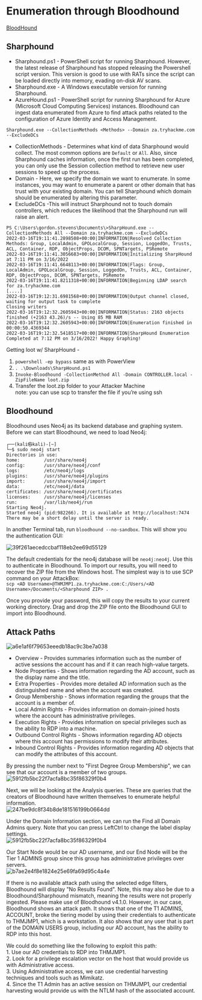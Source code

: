 # Enumeration through Bloodhound  
[BloodHound](https://github.com/BloodHoundAD/BloodHound)  

## Sharphound  
- Sharphound.ps1 - PowerShell script for running Sharphound. However, the latest release of Sharphound has stopped releasing the Powershell script version. This version is good to use with RATs since the script can be loaded directly into memory, evading on-disk AV scans.  
- Sharphound.exe - A Windows executable version for running Sharphound.  
- AzureHound.ps1 - PowerShell script for running Sharphound for Azure (Microsoft Cloud Computing Services) instances. Bloodhound can ingest data enumerated from Azure to find attack paths related to the configuration of Azure Identity and Access Management.  

`Sharphound.exe --CollectionMethods <Methods> --Domain za.tryhackme.com --ExcludeDCs`  
- CollectionMethods - Determines what kind of data Sharphound would collect. The most common options are `Default` or `All`. Also, since Sharphound caches information, once the first run has been completed, you can only use the Session collection method to retrieve new user sessions to speed up the process.  
- Domain - Here, we specify the domain we want to enumerate. In some instances, you may want to enumerate a parent or other domain that has trust with your existing domain. You can tell Sharphound which domain should be enumerated by altering this parameter.  
- ExcludeDCs -This will instruct Sharphound not to touch domain controllers, which reduces the likelihood that the Sharphound run will raise an alert.  

```
PS C:\Users\gordon.stevens\Documents\>SharpHound.exe --CollectionMethods All --Domain za.tryhackme.com --ExcludeDCs
2022-03-16T19:11:41.2898508+00:00|INFORMATION|Resolved Collection Methods: Group, LocalAdmin, GPOLocalGroup, Session, LoggedOn, Trusts, ACL, Container, RDP, ObjectProps, DCOM, SPNTargets, PSRemote
2022-03-16T19:11:41.3056683+00:00|INFORMATION|Initializing SharpHound at 7:11 PM on 3/16/2022
2022-03-16T19:11:41.6648113+00:00|INFORMATION|Flags: Group, LocalAdmin, GPOLocalGroup, Session, LoggedOn, Trusts, ACL, Container, RDP, ObjectProps, DCOM, SPNTargets, PSRemote
2022-03-16T19:11:41.8211318+00:00|INFORMATION|Beginning LDAP search for za.tryhackme.com
[....]
2022-03-16T19:12:31.6981568+00:00|INFORMATION|Output channel closed, waiting for output task to complete
Closing writers
2022-03-16T19:12:32.2605943+00:00|INFORMATION|Status: 2163 objects finished (+2163 43.26)/s -- Using 85 MB RAM
2022-03-16T19:12:32.2605943+00:00|INFORMATION|Enumeration finished in 00:00:50.4369344
2022-03-16T19:12:32.5418517+00:00|INFORMATION|SharpHound Enumeration Completed at 7:12 PM on 3/16/2022! Happy Graphing!
```  
Getting loot w/ SharpHound -  
1. `powershell -ep bypass` same as with PowerView  
2. `. .\Downloads\SharpHound.ps1`    
3. `Invoke-Bloodhound -CollectionMethod All -Domain CONTROLLER.local -ZipFileName loot.zip`     
4. Transfer the loot.zip folder to your Attacker Machine  
note: you can use scp to transfer the file if you’re using ssh  

## Bloodhound  

Bloodhound uses Neo4j as its backend database and graphing system. Before we can start Bloodhound, we need to load Neo4j:   

```
┌──(kali㉿kali)-[~]
└─$ sudo neo4j start        
Directories in use:
home:         /usr/share/neo4j
config:       /usr/share/neo4j/conf
logs:         /etc/neo4j/logs
plugins:      /usr/share/neo4j/plugins
import:       /usr/share/neo4j/import
data:         /etc/neo4j/data
certificates: /usr/share/neo4j/certificates
licenses:     /usr/share/neo4j/licenses
run:          /var/lib/neo4j/run
Starting Neo4j.
Started neo4j (pid:982266). It is available at http://localhost:7474
There may be a short delay until the server is ready.
```  
In another Terminal tab, run `bloodhound --no-sandbox`. This will show you the authentication GUI:  

![39f261aecedccbaf118eb2ee69d55129](https://github.com/nkn-ctrl/TryHackMe/assets/73976100/4c4c1a73-dc4d-413f-870b-785a52eace0b)  

The default credentials for the neo4j database will be `neo4j:neo4j`. Use this to authenticate in Bloodhound. To import our results, you will need to recover the ZIP file from the Windows host. The simplest way is to use SCP command on your AttackBox:  
`scp <AD Username>@THMJMP1.za.tryhackme.com:C:/Users/<AD Username>/Documents/<Sharphound ZIP> .`  

Once you provide your password, this will copy the results to your current working directory. Drag and drop the ZIP file onto the Bloodhound GUI to import into Bloodhound.  

## Attack Paths  

![a6e1af6f79653eeedb18ac9c3be7a038](https://github.com/nkn-ctrl/TryHackMe/assets/73976100/7eb56164-f8e1-49fe-8270-526abd77b30a)  
- Overview - Provides summaries information such as the number of active sessions the account has and if it can reach high-value targets.  
- Node Properties - Shows information regarding the AD account, such as the display name and the title.  
- Extra Properties - Provides more detailed AD information such as the distinguished name and when the account was created.  
- Group Membership - Shows information regarding the groups that the account is a member of.  
- Local Admin Rights - Provides information on domain-joined hosts where the account has administrative privileges.  
- Execution Rights - Provides information on special privileges such as the ability to RDP into a machine.  
- Outbound Control Rights - Shows information regarding AD objects where this account has permissions to modify their attributes.  
- Inbound Control Rights -  Provides information regarding AD objects that can modify the attributes of this account.  

By pressing the number next to "First Degree Group Membership", we can see that our account is a member of two groups.  
![5912fb5bc22f7acfa8bc35f86329f0b4](https://github.com/nkn-ctrl/TryHackMe/assets/73976100/facd410b-f235-4e2f-a31c-29ff5997d4f7)  

Next, we will be looking at the Analysis queries. These are queries that the creators of Bloodhound have written themselves to enumerate helpful information.  
![247be9dc8f34b8de181516199b0664dd](https://github.com/nkn-ctrl/TryHackMe/assets/73976100/8d45076f-f06e-46d7-8b3c-2649bf94b338)  

Under the Domain Information section, we can run the Find all Domain Admins query. Note that you can press LeftCtrl to change the label display settings.  
![5912fb5bc22f7acfa8bc35f86329f0b4](https://github.com/nkn-ctrl/TryHackMe/assets/73976100/194d1989-b251-457e-8710-774e7b66bca1)  

Our Start Node would be our AD username, and our End Node will be the Tier 1 ADMINS group since this group has administrative privileges over servers.  
![b7ae2e4f8e1824e25e69fa69d95c4a4e](https://github.com/nkn-ctrl/TryHackMe/assets/73976100/e91b2fe9-91cd-4c8e-99a5-e0430deaeb05)  

If there is no available attack path using the selected edge filters, Bloodhound will display "No Results Found". Note, this may also be due to a Bloodhound/Sharphound mismatch, meaning the results were not properly ingested. Please make use of Bloodhound v4.1.0. However, in our case, Bloodhound shows an attack path. It shows that one of the T1 ADMINS, ACCOUNT,  broke the tiering model by using their credentials to authenticate to THMJMP1, which is a workstation. It also shows that any user that is part of the DOMAIN USERS group, including our AD account, has the ability to RDP into this host.  

We could do something like the following to exploit this path:  
    1. Use our AD credentials to RDP into THMJMP1.  
    2. Look for a privilege escalation vector on the host that would provide us with Administrative access.  
    3. Using Administrative access, we can use credential harvesting techniques and tools such as Mimikatz.  
    4. Since the T1 Admin has an active session on THMJMP1, our credential harvesting would provide us with the NTLM hash of the associated account.  
